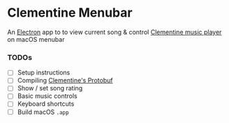 # Clementine Menubar

An [Electron](https://electron.atom.io) app to to view current song & control [Clementine music player](https://www.clementine-player.org) on macOS menubar

### TODOs
- [ ] Setup instructions
- [ ] Compiling [Clementine's Protobuf](https://github.com/clementine-player/Android-Remote/blob/master/app/src/main/java/de/qspool/clementineremote/backend/pb/remotecontrolmessages.proto)
- [ ] Show / set song rating
- [ ] Basic music controls
- [ ] Keyboard shortcuts
- [ ] Build macOS `.app`
